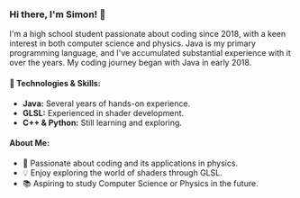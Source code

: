 ### Hi there, I'm Simon! 👋

I'm a high school student passionate about coding since 2018, with a keen interest in both computer science and physics. 
Java is my primary programming language, and I've accumulated substantial experience with it over the years. 
My coding journey began with Java in early 2018.

#### 🔧 Technologies & Skills:
- **Java:** Several years of hands-on experience.
- **GLSL:** Experienced in shader development.
- **C++ & Python:** Still learning and exploring.

#### About Me:
- 🚀 Passionate about coding and its applications in physics.
- 💡 Enjoy exploring the world of shaders through GLSL.
- 📚 Aspiring to study Computer Science or Physics in the future.
